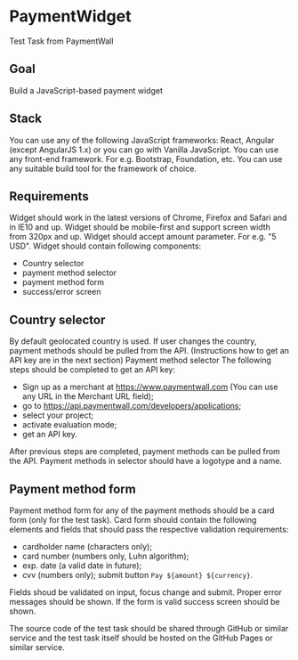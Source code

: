 # PaymentWidget
Test Task from PaymentWall

## Goal
Build a JavaScript-based payment widget

## Stack
You can use any of the following JavaScript frameworks: React, Angular (except AngularJS 1.x) or you
can go with Vanilla JavaScript.
You can use any front-end framework. For e.g. Bootstrap, Foundation, etc.
You can use any suitable build tool for the framework of choice.

## Requirements
Widget should work in the latest versions of Chrome, Firefox and Safari and in IE10 and up.
Widget should be mobile-first and support screen width from 320px and up.
Widget should accept amount parameter. For e.g. "5 USD".
Widget should contain following components:
* Country selector
* payment method selector
* payment method form
* success/error screen

## Country selector
By default geolocated country is used. If user changes the country, payment methods should be pulled from the
API. (Instructions how to get an API key are in the next section)
Payment method selector
The following steps should be completed to get an API key:
* Sign up as a merchant at https://www.paymentwall.com (You can use any URL in the Merchant URL
field);
* go to https://api.paymentwall.com/developers/applications;
* select your project;
* activate evaluation mode;
* get an API key.

After previous steps are completed, payment methods can be pulled from the API.
Payment methods in selector should have a logotype and a name.

## Payment method form
Payment method form for any of the payment methods should be a card form (only for the test task).
Card form should contain the following elements and fields that should pass the respective validation
requirements:
* cardholder name (characters only);
* card number (numbers only, Luhn algorithm);
* exp. date (a valid date in future);
* cvv (numbers only);
submit button `Pay ${amount} ${currency}`.

Fields shoud be validated on input, focus change and submit. Proper error messages should be shown. If the
form is valid success screen should be shown.

The source code of the test task should be shared through GitHub or similar service and the test task itself
should be hosted on the GitHub Pages or similar service.
